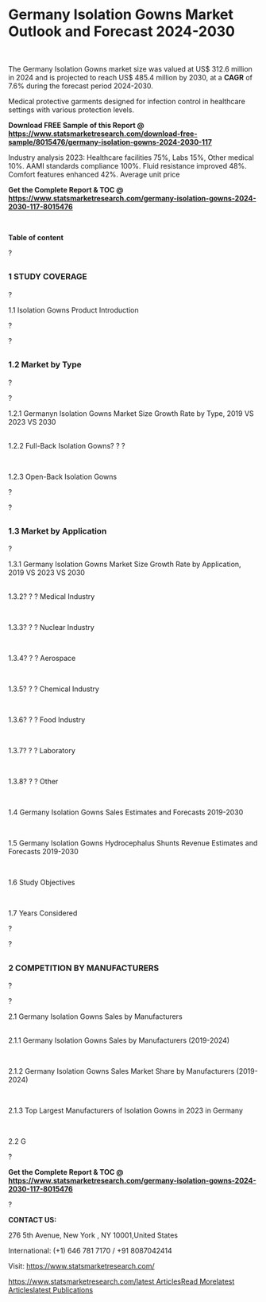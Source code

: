 <h1>Germany Isolation Gowns Market Outlook and Forecast 2024-2030</h1><br/><p>The Germany Isolation Gowns market size was valued at US$ 312.6 million in 2024 and is projected to reach US$ 485.4 million by 2030, at a <strong>CAGR</strong> of 7.6% during the forecast period 2024-2030.</p>
 
 
 
 <p>Medical protective garments designed for infection control in healthcare settings with various protection levels.</p>
 
 
 
 <p><strong>Download FREE Sample of this Report @ <a href="https://www.statsmarketresearch.com/download-free-sample/8015476/germany-isolation-gowns-2024-2030-117">https://www.statsmarketresearch.com/download-free-sample/8015476/germany-isolation-gowns-2024-2030-117</a></strong></p>
 
 
 
 <p>Industry analysis 2023: Healthcare facilities 75%, Labs 15%, Other medical 10%. AAMI standards compliance 100%. Fluid resistance improved 48%. Comfort features enhanced 42%. Average unit price</p>
 
 
 
 <div><b>Get the Complete Report & TOC @ <a href="https://www.statsmarketresearch.com/germany-isolation-gowns-2024-2030-117-8015476">https://www.statsmarketresearch.com/germany-isolation-gowns-2024-2030-117-8015476</a></b></div>
 
 
 
 <p><br />
 
 <b>Table of content</b></p>
 
 
 
 <p>? </p>
 
 
 
 <h2><span style="font-size:16px"><strong>1 STUDY COVERAGE</strong></span></h2>
 
 
 
 <p>? </p>
 
 
 
 <p>1.1 Isolation Gowns Product Introduction</p>
 
 
 
 <p>? </p>
 
 
 
 <p>? </p>
 
 
 
 <h2><span style="font-size:16px"><strong>1.2 Market by Type</strong></span></h2>
 
 
 
 <p>? </p>
 
 
 
 <p>? </p>
 
 
 
 <p>1.2.1 Germanyn Isolation Gowns Market Size Growth Rate by Type, 2019 VS 2023 VS 2030<br />
 
 <br />
 
 1.2.2 Full-Back Isolation Gowns? ? ? <br />
 
 <br />
 
 1.2.3 Open-Back Isolation Gowns<br />
 
 ? </p>
 
 
 
 <p>? </p>
 
 
 
 <h2><span style="font-size:16px"><strong>1.3 Market by Application</strong></span></h2>
 
 
 
 <p>? </p>
 
 
 
 <p>1.3.1 Germany Isolation Gowns Market Size Growth Rate by Application, 2019 VS 2023 VS 2030<br />
 
 <br />
 
 1.3.2? ? ? Medical Industry<br />
 
 <br />
 
 1.3.3? ? ? Nuclear Industry<br />
 
 <br />
 
 1.3.4? ? ? Aerospace<br />
 
 <br />
 
 1.3.5? ? ? Chemical Industry<br />
 
 <br />
 
 1.3.6? ? ? Food Industry<br />
 
 <br />
 
 1.3.7? ? ? Laboratory<br />
 
 <br />
 
 1.3.8? ? ? Other<br />
 
 <br />
 
 1.4 Germany Isolation Gowns Sales Estimates and Forecasts 2019-2030<br />
 
 <br />
 
 1.5 Germany Isolation Gowns Hydrocephalus Shunts Revenue Estimates and Forecasts 2019-2030<br />
 
 <br />
 
 1.6 Study Objectives<br />
 
 <br />
 
 1.7 Years Considered</p>
 
 
 
 <p>? </p>
 
 
 
 <p>? </p>
 
 
 
 <h2><span style="font-size:16px"><strong>2 COMPETITION BY MANUFACTURERS</strong></span></h2>
 
 
 
 <p>? </p>
 
 
 
 <p>? </p>
 
 
 
 <p>2.1 Germany Isolation Gowns Sales by Manufacturers<br />
 
 <br />
 
 2.1.1 Germany Isolation Gowns Sales by Manufacturers (2019-2024)<br />
 
 <br />
 
 2.1.2 Germany Isolation Gowns Sales Market Share by Manufacturers (2019-2024)<br />
 
 <br />
 
 2.1.3 Top Largest Manufacturers of Isolation Gowns in 2023 in Germany<br />
 
 <br />
 
 2.2 G</p>
 
 
 
 <p>? </p>
 
 
 
 <div><b>Get the Complete Report & TOC @ <a href="https://www.statsmarketresearch.com/germany-isolation-gowns-2024-2030-117-8015476">https://www.statsmarketresearch.com/germany-isolation-gowns-2024-2030-117-8015476</a></b></div>
 
 
 
 <p>? </p>
 
 
 
 <p><b>CONTACT US:</b><br />
 
 276 5th Avenue, New York , NY 10001,United States<br />
 
 International: (+1) 646 781 7170 / +91 8087042414<br />
 
 Visit: <a href="https://www.statsmarketresearch.com/">https://www.statsmarketresearch.com/</a><br />
 
 <a href="https://gyeongbokgung.com">https://www.statsmarketresearch.com/</a><a href="https://hallyeomaritime.com">latest Articles</a><a href="https://jingwansa.com">Read More</a><a href="https://nguoiviet.jp/">latest Articles</a><a href="https://www.intelmarketresearch.com/">latest Publications</a></p>